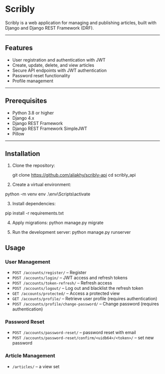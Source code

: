# Scribly

Scribly is a web application for managing and publishing articles, built with Django and Django REST Framework (DRF).

---

## Features

- User registration and authentication with JWT  
- Create, update, delete, and view articles  
- Secure API endpoints with JWT authentication  
- Password reset functionality  
- Profile management

---

## Prerequisites

- Python 3.8 or higher  
- Django 4.x  
- Django REST Framework  
- Django REST Framework SimpleJWT  
- Pillow  
---

## Installation

1. Clone the repository:

   git clone https://github.com/aliakhy/scribly-api
   cd scribly_api
   
2. Create  a virtual environment:


python -m venv env
.\env\Scripts\activate

3. Install dependencies:

pip install -r requirements.txt

4. Apply migrations:
python manage.py migrate

5. Run the development server:
python manage.py runserver


## Usage

###  User Management

- `POST /accounts/register/` – Register   
- `POST /accounts/login/` –  JWT access and refresh tokens  
- `POST /accounts/token-refresh/` – Refresh  access   
- `POST /accounts/logout/` – Log out and blacklist the refresh token  
- `GET /accounts/protected/` – Access a protected view 
- `GET /accounts/profile/` – Retrieve user profile (requires authentication)  
- `POST /accounts/profile/change-password/` – Change password (requires authentication)  

### Password Reset 

- `POST /accounts/password-reset/` – password reset with email  
- `POST /accounts/password-reset/confirm/<uidb64>/<token>/` –  set new password  

### Article Management

- `/articles/` – a view set

















